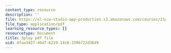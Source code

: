 ```yaml
---
content_type: resource
description: ''
file: https://ol-ocw-studio-app-production.s3.amazonaws.com/courses/21g-503-japanese-iii-fall-2019/4faa342746d7621914c03396722d3649_caSqb6LMF30.pdf
file_type: application/pdf
learning_resource_types: []
resourcetype: Document
title: 3play pdf file
uid: 4faa3427-46d7-6219-14c0-3396722d3649
---
```

